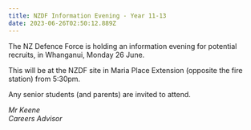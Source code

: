 ```yaml
---
title: NZDF Information Evening - Year 11-13
date: 2023-06-26T02:50:12.889Z
---
```

The NZ Defence Force is holding an information evening for potential recruits, in Whanganui, Monday 26 June.  

This will be at the NZDF site in Maria Place Extension (opposite the fire station) from 5:30pm.  

Any senior students (and parents) are invited to attend.

*Mr Keene  
Careers Advisor*